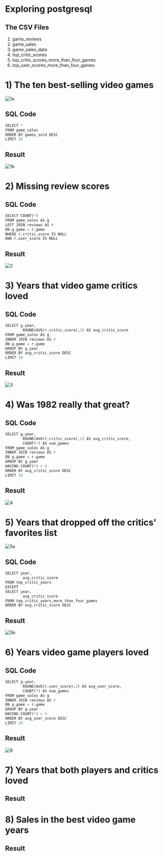 # Exploring postgresql
## The CSV Files
1) game_reviews <br>
2) game_sales<br>
3) game_sales_data<br>
4) top_critic_scores<br>
5) top_critic_scores_more_than_four_games<br>
6) top_user_scores_more_than_four_games<br>


# 1) The ten best-selling video games
![1a](https://github.com/UKVeteran/Exploring-postgresql/assets/39216339/312fc574-4625-433b-ba5c-43fe3e1f7e04)
## SQL Code
```python
SELECT *
FROM game_sales
ORDER BY games_sold DESC
LIMIT 10
```

## Result
![1b](https://github.com/UKVeteran/Exploring-postgresql/assets/39216339/2b95e3b1-c476-45f9-a743-d7f7ac08f09c)

# 2) Missing review scores
## SQL Code
```python
SELECT COUNT(*)
FROM game_sales AS g
LEFT JOIN reviews AS r
ON g.game = r.game
WHERE r.critic_score IS NULL 
AND r.user_score IS NULL
```

## Result
![2](https://github.com/UKVeteran/Exploring-postgresql/assets/39216339/56f89b8f-b7af-4642-812c-489e7c403ba8)


# 3) Years that video game critics loved
## SQL Code
```python
SELECT g.year,
        ROUND(AVG(r.critic_score),2) AS avg_critic_score
FROM game_sales AS g
INNER JOIN reviews AS r
ON g.game = r.game
GROUP BY g.year
ORDER BY avg_critic_score DESC
LIMIT 10
```
## Result
![3](https://github.com/UKVeteran/Exploring-postgresql/assets/39216339/2ac73707-51d3-4302-bb59-a0a003b7e09c)


# 4) Was 1982 really that great?
## SQL Code
```python
SELECT g.year,
        ROUND(AVG(r.critic_score),2) AS avg_critic_score,
        COUNT(*) AS num_games
FROM game_sales AS g
INNER JOIN reviews AS r
ON g.game = r.game
GROUP BY g.year
HAVING COUNT(*) > 4
ORDER BY avg_critic_score DESC
LIMIT 10
```
## Result
![4](https://github.com/UKVeteran/Exploring-postgresql/assets/39216339/7cf11834-0434-4c0b-a21a-188082ea8889)

# 5) Years that dropped off the critics' favorites list
![5a](https://github.com/UKVeteran/Exploring-postgresql/assets/39216339/b57bf6c8-8165-4def-8971-e021cb3c5aa7)

## SQL Code
```python
SELECT year, 
        avg_critic_score
FROM top_critic_years
EXCEPT 
SELECT year, 
        avg_critic_score
FROM top_critic_years_more_than_four_games
ORDER BY avg_critic_score DESC
```
## Result
![5b](https://github.com/UKVeteran/Exploring-postgresql/assets/39216339/f0acaf73-2a20-49f1-84f1-af7a9357923b)

# 6) Years video game players loved
## SQL Code
```python
SELECT g.year,
        ROUND(AVG(r.user_score),2) AS avg_user_score,
        COUNT(*) AS num_games
FROM game_sales AS g
INNER JOIN reviews AS r
ON g.game = r.game
GROUP BY g.year
HAVING COUNT(*) > 4
ORDER BY avg_user_score DESC
LIMIT 10
```
## Result
![6](https://github.com/UKVeteran/Exploring-postgresql/assets/39216339/cbb3e0d8-f141-43bc-88f2-333749898622)

# 7) Years that both players and critics loved

## Result

# 8) Sales in the best video game years

## Result
